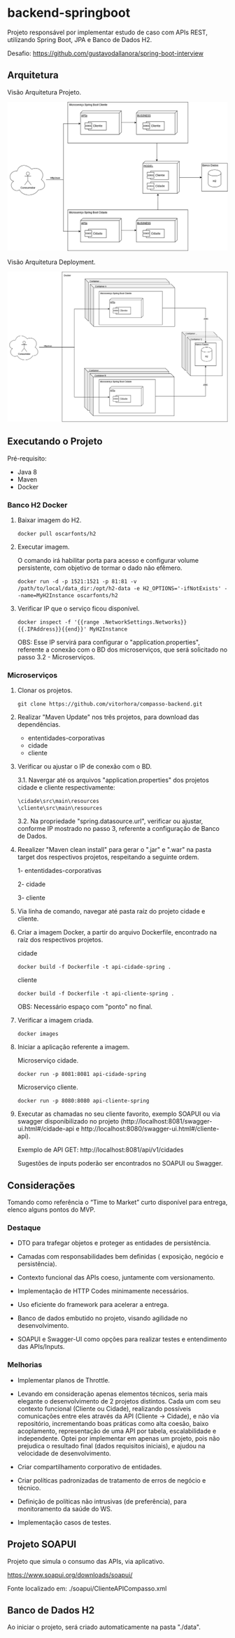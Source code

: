 # backend-springboot
Projeto responsável por implementar estudo de caso com APIs REST, utilizando Spring Boot, JPA e Banco de Dados H2.

Desafio: https://github.com/gustavodallanora/spring-boot-interview

## Arquitetura

Visão Arquitetura Projeto.

![alt text](https://github.com/vitorhora/compasso-backend/blob/master/artefatos/imagens/Arquitetura_Projeto.png)




Visão Arquitetura Deployment.

![alt text](https://github.com/vitorhora/compasso-backend/blob/master/artefatos/imagens/Arquitetura_Deployment.png)

## Executando o Projeto

Pré-requisito:

* Java 8 
* Maven 
* Docker

### Banco H2 Docker

1. Baixar imagem do H2.
	
	```
	docker pull oscarfonts/h2
	```
2. Executar imagem.

	O comando irá habilitar porta para acesso e configurar volume persistente, com objetivo de tormar o dado não efêmero.
	```
	docker run -d -p 1521:1521 -p 81:81 -v /path/to/local/data_dir:/opt/h2-data -e H2_OPTIONS='-ifNotExists' --name=MyH2Instance oscarfonts/h2
	```
3. Verificar IP que o serviço ficou disponível.

	```
	docker inspect -f '{{range .NetworkSettings.Networks}}{{.IPAddress}}{{end}}' MyH2Instance
	```
	OBS: Esse IP servirá para configurar o "application.properties", referente a conexão com o BD dos microserviços, que será solicitado no passo 3.2 - Microserviços.

### Microserviços

1. Clonar os projetos.
	```
	git clone https://github.com/vitorhora/compasso-backend.git
	```

2. Realizar "Maven Update" nos três projetos, para download das dependências.
	* ententidades-corporativas
	* cidade
	* cliente

3. Verificar ou ajustar o IP de conexão com o BD.

	3.1. Navergar até os arquivos "application.properties" dos projetos cidade e cliente respectivamente:	
	```
	\cidade\src\main\resources
	\cliente\src\main\resources
	```
	
	3.2. Na propriedade "spring.datasource.url", verificar ou ajustar, conforme IP mostrado no passo 3, referente a configuração de Banco de Dados.

3. Reealizer "Maven clean install" para gerar o ".jar" e ".war" na pasta target dos respectivos projetos, respeitando a seguinte ordem.

	1- ententidades-corporativas
	
	2- cidade
	
	3- cliente

4. Via linha de comando, navegar até pasta raíz do projeto cidade e cliente.

5. Criar a imagem Docker, a partir do arquivo Dockerfile, encontrado na raíz dos respectivos projetos.

	cidade
	```
	docker build -f Dockerfile -t api-cidade-spring .
	```

	cliente
	```
	docker build -f Dockerfile -t api-cliente-spring .
	```
	OBS: Necessário espaço com "ponto" no final.

6. Verificar a imagem criada.
	```
	docker images
	```
7. Iniciar a aplicação referente a imagem.

	Microserviço cidade.
	```
	docker run -p 8081:8081 api-cidade-spring
	```
	Microserviço cliente.
	```
	docker run -p 8080:8080 api-cliente-spring
	```
8. Executar as chamadas no seu cliente favorito, exemplo SOAPUI ou via swagger disponibilizado no projeto (http://localhost:8081/swagger-ui.html#/cidade-api e http://localhost:8080/swagger-ui.html#/cliente-api).

	Exemplo de API GET: http://localhost:8081/api/v1/cidades

	Sugestões de inputs poderão ser encontrados no SOAPUI ou Swagger.



## Considerações

Tomando como referência o “Time to Market” curto disponível para entrega, elenco alguns pontos do MVP. 

### Destaque

* DTO para trafegar objetos e proteger as entidades de persistência. 

* Camadas com responsabilidades bem definidas ( exposição, negócio e persistência). 

* Contexto funcional das APIs coeso, juntamente com versionamento.  

* Implementação de HTTP Codes minimamente necessários.  

* Uso eficiente do framework para acelerar a entrega.  

* Banco de dados embutido no projeto, visando agilidade no desenvolvimento.  

* SOAPUI e Swagger-UI como opções para realizar testes e entendimento das APIs/Inputs. 



### Melhorias

* Implementar planos de Throttle.  

* Levando em consideração apenas elementos técnicos, seria mais elegante o desenvolvimento de 2 projetos distintos. Cada um com seu contexto funcional (Cliente ou Cidade), realizando possíveis comunicações entre eles através da API (Cliente -> Cidade), e não via repositório, incrementando boas práticas como alta coesão, baixo acoplamento, representação de uma API por tabela, escalabilidade e 	independente. Optei por implementar em apenas um projeto, pois não prejudica o resultado 	final (dados requisitos iniciais), e ajudou na velocidade de desenvolvimento.  

* Criar compartilhamento corporativo de entidades.  

* Criar políticas padronizadas de tratamento de erros de negócio e técnico.  

* Definição de políticas não intrusivas (de preferência), para monitoramento da saúde do WS. 

* Implementação casos de testes. 



## Projeto SOAPUI


Projeto que simula o consumo das APIs, via aplicativo.

https://www.soapui.org/downloads/soapui/

Fonte localizado em: ./soapui/ClienteAPICompasso.xml



## Banco de Dados H2


Ao iniciar o projeto, será criado automaticamente na pasta "./data".



